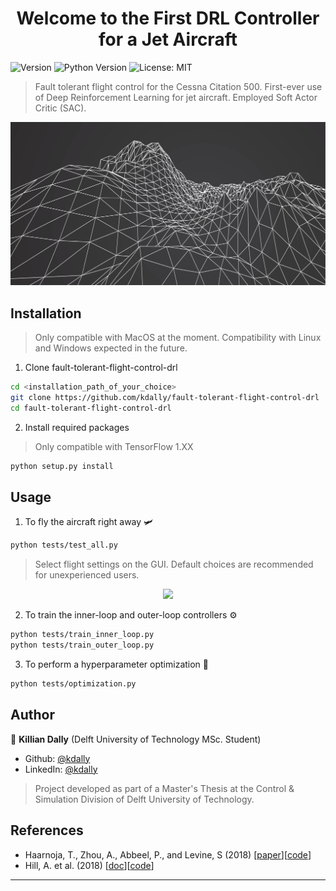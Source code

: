 <h1 align="center">Welcome to the First  DRL Controller for a Jet Aircraft </h1>
<p>
  <img alt="Version" src="https://img.shields.io/badge/version-0.1.0-blue.svg?cacheSeconds=2592000" />
   <img alt="Python Version" src="https://img.shields.io/pypi/pyversions/Django.svg" />
    <img alt="License: MIT" src="https://img.shields.io/badge/License-MIT-yellow.svg" />
  </a>
</p>


> Fault tolerant flight control for the Cessna Citation 500. First-ever use of Deep Reinforcement Learning for jet aircraft. Employed Soft Actor Critic (SAC). 

<p align="center">
  <img src="./assets/citation_550_header.svg" width="750"/>
</p>

## Installation
> Only compatible with MacOS at the moment. Compatibility with Linux and Windows expected in the future.

1. Clone fault-tolerant-flight-control-drl
```sh
cd <installation_path_of_your_choice>
git clone https://github.com/kdally/fault-tolerant-flight-control-drl
cd fault-tolerant-flight-control-drl
```

2. Install required packages
 > Only compatible with TensorFlow 1.XX

```sh
python setup.py install
```

## Usage

1. To fly the aircraft right away 🛩
```sh
python tests/test_all.py
```

> Select flight settings on the GUI. Default choices are recommended for unexperienced users.

<p align="center">
  <img src="https://i.ibb.co/fxgW2MV/GUI.png" width="350"/>
</p>


2. To train the inner-loop and outer-loop controllers ⚙️
```sh
python tests/train_inner_loop.py
python tests/train_outer_loop.py
```

3. To perform a hyperparameter optimization 🎯
```sh
python tests/optimization.py
```


## Author

👤 **Killian Dally**
(Delft University of Technology MSc. Student)
* Github: [@kdally](https://github.com/kdally)
* LinkedIn: [@kdally](https://linkedin.com/in/kdally)

> Project developed as part of a Master's Thesis at the Control & Simulation Division of Delft University of Technology.

## References

* Haarnoja, T., Zhou, A., Abbeel, P., and Levine, S (2018) [[paper](https://arxiv.org/abs/1801.01290)][[code](https://github.com/haarnoja/sac/tree/master/sac)]
* Hill, A. et al. (2018) [[doc](https://stable-baselines.readthedocs.io/)][[code](https://github.com/hill-a/stable-baselines)]



***

